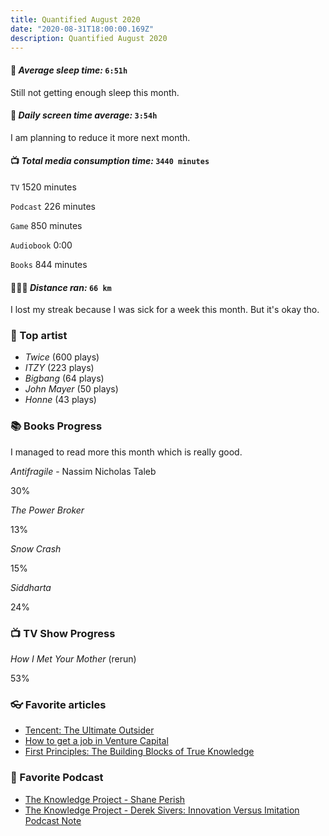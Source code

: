```yaml
---
title: Quantified August 2020
date: "2020-08-31T18:00:00.169Z"
description: Quantified August 2020
---
```


#### 🛌 *Average sleep time:* `6:51h`
Still not getting enough sleep this month.

#### 📱 *Daily screen time average:* `3:54h`
I am planning to reduce it more next month.

#### 📺 *Total media consumption time:* `3440 minutes`
`TV` 1520 minutes

`Podcast` 226 minutes

`Game` 850 minutes

`Audiobook` 0:00

`Books` 844 minutes

#### 🏃🏻‍♂️ *Distance ran:* `66 km`
I lost my streak because I was sick for a week this month. But it's okay tho.

### 🎤 Top artist
- *Twice* (600 plays)
- *ITZY* (223 plays)
- *Bigbang* (64 plays)
- *John Mayer* (50 plays)
- *Honne* (43 plays)

### 📚 Books Progress
I managed to read more this month which is really good. 

*Antifragile* - Nassim Nicholas Taleb
<div class="progress-wrapper">
  <div class="progress-bar">
    <div class="inner" style="width: 30%;"></div>
  </div>
  <span>30%</span>
</div>

*The Power Broker*
<div class="progress-wrapper">
  <div class="progress-bar">
    <div class="inner" style="13%"></div>
  </div>
  <span>13%</span>
</div>

*Snow Crash*
<div class="progress-wrapper">
  <div class="progress-bar">
    <div class="inner" style="15%"></div>
  </div>
  <span>15%</span>
</div>

*Siddharta*
<div class="progress-wrapper">
  <div class="progress-bar">
    <div class="inner" style="24%"></div>
  </div>
  <span>24%</span>
</div>


### 📺 TV Show Progress
*How I Met Your Mother* (rerun)
<div class="progress-wrapper">
  <div class="progress-bar">
    <div class="inner" style="width: 53%;"></div>
  </div>
  <div>53%</div>
</div>


### 👓 Favorite articles

- [Tencent: The Ultimate Outsider](https://notboring.substack.com/p/tencent-the-ultimate-outsider)
- [How to get a job in Venture Capital](https://medium.com/pitch-perfect/how-to-get-a-job-in-venture-capital-be1a6054d1f9)
- [First Principles: The Building Blocks of True Knowledge](https://fs.blog/2018/04/first-principles/)

### 🎤 Favorite Podcast

- [The Knowledge Project - Shane Perish](https://pca.st/JCWG)
- [The Knowledge Project - Derek Sivers: Innovation Versus Imitation Podcast Note](https://pca.st/7qq9xwey)

